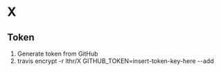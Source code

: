 # X

## Token

1. Generate token from GitHub
2. travis encrypt -r lthr/X GITHUB_TOKEN=insert-token-key-here --add
